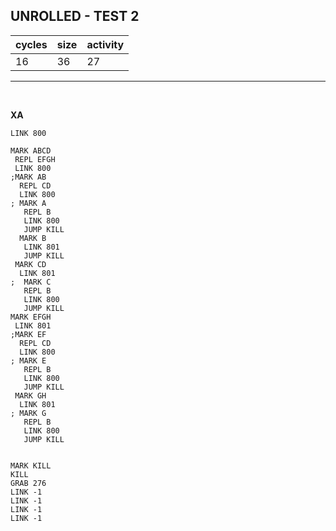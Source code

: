 ## UNROLLED - TEST 2

| cycles | size | activity |
| ------ | ---- | -------- |
| 16 | 36 | 27 |
<hr>
<br>

**XA**

```
LINK 800

MARK ABCD
 REPL EFGH
 LINK 800
;MARK AB
  REPL CD
  LINK 800
; MARK A
   REPL B
   LINK 800
   JUMP KILL
  MARK B
   LINK 801
   JUMP KILL
 MARK CD
  LINK 801
;  MARK C
   REPL B
   LINK 800
   JUMP KILL
MARK EFGH
 LINK 801
;MARK EF
  REPL CD
  LINK 800
; MARK E
   REPL B
   LINK 800
   JUMP KILL
 MARK GH
  LINK 801
; MARK G
   REPL B
   LINK 800
   JUMP KILL


MARK KILL
KILL
GRAB 276
LINK -1
LINK -1
LINK -1
LINK -1
```
